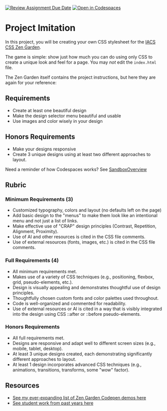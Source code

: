 [![Review Assignment Due Date](https://classroom.github.com/assets/deadline-readme-button-22041afd0340ce965d47ae6ef1cefeee28c7c493a6346c4f15d667ab976d596c.svg)](https://classroom.github.com/a/FUzBJ1Yx)
[![Open in Codespaces](https://classroom.github.com/assets/launch-codespace-2972f46106e565e64193e422d61a12cf1da4916b45550586e14ef0a7c637dd04.svg)](https://classroom.github.com/open-in-codespaces?assignment_repo_id=21250311)
# Project Imitation

In this project, you will be creating your own CSS stylesheet for the [IACS CSS Zen Garden](https://iacs-zen-garden.netlify.app/).

The game is simple: show just how much you can do using only CSS to create a unique look and feel for a page. You may *not* edit the `index.html` file.

The Zen Garden itself contains the project instructions, but here they are again for your reference:

## Requirements

- Create at least one beautiful design
- Make the design selector menu beautiful and usable
- Use images and color wisely in your design

## Honors Requirements

- Make your designs responsive
- Create 3 unique designs using at least two different approaches to layout.

Need a reminder of how Codespaces works? See [SandboxOverview](./SandboxOverview.md)

## Rubric

### Minimum Requirements (3)
- Customized typography, colors and layout (no defaults left on the page)
- Add basic design to the "menus" to make them look like an intentional menu and not just a list of links.
- Make effective use of "CRAP" design principles (Contrast, Repetition, Alignment, Proximity).
- Use of AI and other resources is cited in the CSS file comments.
- Use of external resources (fonts, images, etc.) is cited in the CSS file comments.

### Full Requirements (4)
- All minimum requirements met.
- Makes use of a variety of CSS techniques (e.g., positioning, flexbox, grid, pseudo-elements, etc.).
- Design is visually appealing and demonstrates thoughtful use of design principles.
- Thoughtfully chosen custom fonts and color palettes used throughout.
- Code is well-organized and commented for readability.
- Use of external resources or AI is cited in a way that is visibly integrated into the design using CSS ::after or ::before pseudo-elements.

### Honors Requirements
- All full requirements met.
- Designs are responsive and adapt well to different screen sizes (e.g., mobile, tablet, desktop).
- At least 3 unique designs created, each demonstrating significantly different approaches to layout.
- At least 1 design incorporates advanced CSS techniques (e.g., animations, transitions, transforms, some "wow" factor).


## Resources

- [See my ever-expanding list of Zen Garden Codepen demos here](https://codepen.io/collection/OyVeGb)
- [See student work from past years here](https://iacs-zen-garden.netlify.app/)

